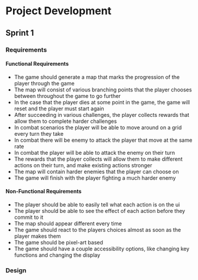 # __Project Development__

## __Sprint 1__

### __Requirements__

#### __Functional Requirements__
* The game should generate a map that marks the progression of the player through the game
* The map will consist of various branching points that the player chooses between throughout the game to go further
* In the case that the player dies at some point in the game, the game will reset and the player must start again
* After succeeding in various challenges, the player collects rewards that allow them to complete harder challenges
* In combat scenarios the player will be able to move around on a grid every turn they take
* In combat there will be enemy to attack the player that move at the same rate
* In combat the player will be able to attack the enemy on their turn
* The rewards that the player collects will allow them to make different actions on their turn, and make existing actions stronger
* The map will contain harder enemies that the player can choose on
* The game will finish with the player fighting a much harder enemy

#### __Non-Functional Requirements__
* The player should be able to easily tell what each action is on the ui
* The player should be able to see the effect of each action before they commit to it
* The map should appear different every time
* The game should react to the players choices almost as soon as the player makes them
* The game should be pixel-art based
* The game should have a couple accessibility options, like changing key functions and changing the display

### __Design__